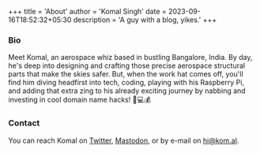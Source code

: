 +++
title = 'About'
author = 'Komal Singh'
date = 2023-09-16T18:52:32+05:30
description = 'A guy with a blog, yikes.'
+++

### Bio 

Meet Komal, an aerospace whiz based in bustling Bangalore, India. By day, he's deep into designing and crafting those precise aerospace structural parts that make the skies safer. But, when the work hat comes off, you'll find him diving headfirst into tech, coding, playing with his Raspberry Pi, and adding that extra zing to his already exciting journey by nabbing and investing in cool domain name hacks! 🚀💻💰


### Contact

You can reach Komal on [Twitter](https://x.com/knowkomal), [Mastodon](https://mas.to/@komal), or by e-mail on [hi@kom.al](mailto:hi@kom.al).